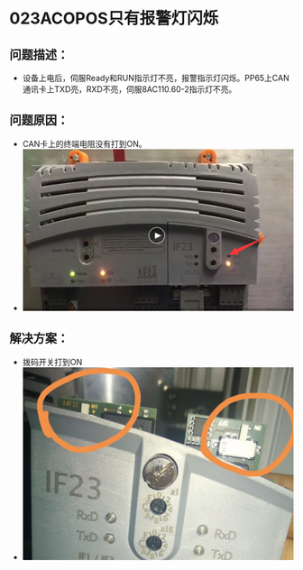 # 023ACOPOS只有报警灯闪烁
## 问题描述：
- 设备上电后，伺服Ready和RUN指示灯不亮，报警指示灯闪烁。PP65上CAN通讯卡上TXD亮，RXD不亮，伺服8AC110.60-2指示灯不亮。
## 问题原因：
- CAN卡上的终端电阻没有打到ON。
- ![Img](./FILES/023ACOPOS只有报警灯闪烁.md/img-20220810132322.png)
## 解决方案：
- 拨码开关打到ON
- ![Img](./FILES/023ACOPOS只有报警灯闪烁.md/img-20220810132338.png)
